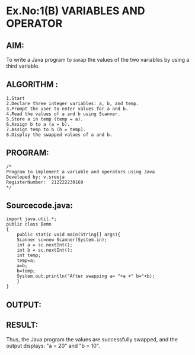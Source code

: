 # Ex.No:1(B) VARIABLES AND OPERATOR

## AIM:
To write a Java program to swap the values of the two variables by using a third variable. 
## ALGORITHM :
```
1.Start
2.Declare three integer variables: a, b, and temp.
3.Prompt the user to enter values for a and b.
4.Read the values of a and b using Scanner.
5.Store a in temp (temp = a).
6.Assign b to a (a = b).
7.Assign temp to b (b = temp).
8.Display the swapped values of a and b.
```
## PROGRAM:
 ```
/*
Program to implement a variable and operators using Java
Developed by: v.sreeja
RegisterNumber:  212222230169
*/
```

## Sourcecode.java:
```
import java.util.*;
public class Demo
{
    public static void main(String[] args){
    Scanner sc=new Scanner(System.in);
    int a = sc.nextInt();
    int b = sc.nextInt();
    int temp;
    temp=a;
    a=b;
    b=temp;
    System.out.println("After swapping a= "+a +" b="+b);
    }
}
```
## OUTPUT:




## RESULT:
Thus, the Java program the values are successfully swapped, and the output displays: "a = 20" and "b = 10".
